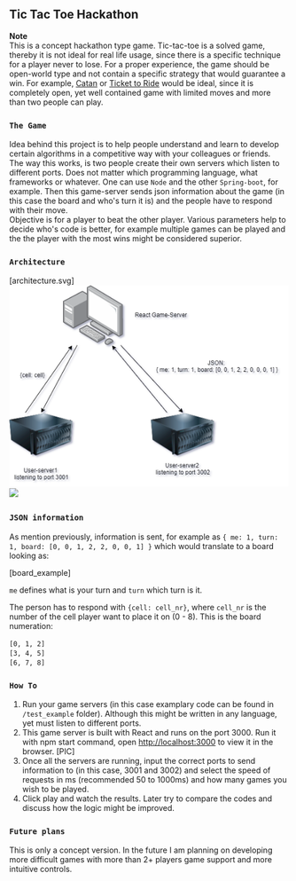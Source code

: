 ## Tic Tac Toe Hackathon

**Note**  
This is a concept hackathon type game. Tic-tac-toe is a solved game, thereby it is not ideal for real life usage, since there is a specific technique for a player never to lose. For a proper experience, the game should be open-world type and not contain a specific strategy that would guarantee a win. For example, [Catan](https://www.catan.com/) or [Ticket to Ride](https://www.daysofwonder.com/tickettoride/en/) would be ideal, since it is completely open, yet well contained game with limited moves and more than two people can play.

### `The Game`

Idea behind this project is to help people understand and learn to develop certain algorithms in a competitive way with your colleagues or friends.  
The way this works, is two people create their own servers which listen to different ports. Does not matter which programming language, what frameworks or whatever. One can use `Node` and the other `Spring-boot`, for example. Then this game-server sends json information about the game (in this case the board and who's turn it is) and the people have to respond with their move.   
Objective is for a player to beat the other player. Various parameters help to decide who's code is better, for example multiple games can be played and the the player with the most wins might be considered superior.

### `Architecture`
  
[architecture.svg]
![Alt text](https://github.com/sonderangebot10/Tic-tac-toe-hackathon-game-react/blob/master/tic-tac-toe-react/src/artwork_/architecture.png)
<img src="https://github.com/sonderangebot10/Tic-tac-toe-hackathon-game-react/blob/master/tic-tac-toe-react/src/artwork_/architecture.pngg">

### `JSON information`

As mention previously, information is sent, for example as `{ me: 1, turn: 1, board: [0, 0, 1, 2, 2, 0, 0, 1] }` which would translate to a board looking as:  

[board_example]

`me` defines what is your turn and `turn` which turn is it.

The person has to respond with `{cell: cell_nr}`, where `cell_nr` is the number of the cell player want to place it on (0 - 8). This is the board numeration:

`[0, 1, 2]`  
`[3, 4, 5]`  
`[6, 7, 8]`  

### `How To`

1. Run your game servers (in this case examplary code can be found in `/test_example` folder). Although this might be written in any language, yet must listen to different ports.
2. This game server is built with React and runs on the port 3000. Run it with npm start command, open [http://localhost:3000](http://localhost:3000) to view it in the browser.
[PIC]
3. Once all the servers are running, input the correct ports to send information to (in this case, 3001 and 3002) and select the speed of requests in ms (recommended 50 to 1000ms) and how many games you wish to be played.
4. Click play and watch the results. Later try to compare the codes and discuss how the logic might be improved.

### `Future plans`

This is only a concept version. In the future I am planning on developing more difficult games with more than 2+ players game support and more intuitive controls.
